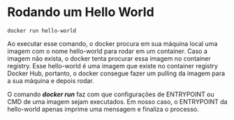# Rodando um Hello World

```docker
docker run hello-world
```

Ao executar esse comando, o docker procura em sua máquina local uma imagem com o nome hello-world para rodar em um container. Caso a imagem não exista, o docker tenta procurar essa imagem no container registry. Esse hello-world é uma imagem que existe no container registry Docker Hub, portanto, o docker consegue fazer um pulling da imagem para a sua máquina e depois rodar.

O comando **_docker run_** faz com que configurações de ENTRYPOINT ou CMD de uma imagem sejam executados. Em nosso caso, o ENTRYPOINT da hello-world apenas imprime uma mensagem e finaliza o processo.
